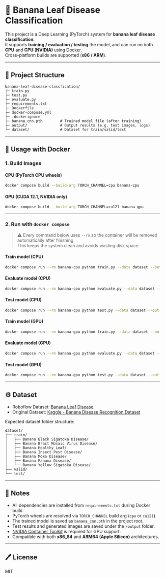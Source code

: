 # 🍌 Banana Leaf Disease Classification

This project is a Deep Learning (PyTorch) system for **banana leaf disease classification**.  
It supports **training / evaluation / testing** the model, and can run on both **CPU** and **GPU (NVIDIA)** using Docker.  
Cross-platform builds are supported (**x86 / ARM**).

---

## 📂 Project Structure

```
banana-leaf-disease-classfication/
├─ train.py
├─ test.py
├─ evaluate.py
├─ requirements.txt
├─ Dockerfile
├─ docker-compose.yml
├─ .dockerignore
├─ banana_cnn.pth        # Trained model file (after training)
├─ output/               # Output results (e.g. test images, logs)
└─ dataset/              # Dataset for train/valid/test
```

---

## 🚀 Usage with Docker

### 1. Build Images

#### CPU (PyTorch CPU wheels)
```bash
docker compose build --build-arg TORCH_CHANNEL=cpu banana-cpu
```

#### GPU (CUDA 12.1, NVIDIA only)
```bash
docker compose build --build-arg TORCH_CHANNEL=cu121 banana-gpu
```

---

### 2. Run with `docker compose`

> ⚠️ Every command below uses `--rm` so the container will be removed automatically after finishing.  
> This keeps the system clean and avoids wasting disk space.

#### Train model (CPU)
```bash
docker compose run --rm banana-cpu python train.py --data dataset --out output
```

#### Evaluate model (CPU)
```bash
docker compose run --rm banana-cpu python evaluate.py --data dataset --out output
```

#### Test model (CPU)
```bash
docker compose run --rm banana-cpu python test.py --data dataset --out output
```

#### Train model (GPU)
```bash
docker compose run --rm banana-gpu python train.py --data dataset --out output
```

#### Evaluate model (GPU)
```bash
docker compose run --rm banana-gpu python evaluate.py --data dataset --out output
```

#### Test model (GPU)
```bash
docker compose run --rm banana-gpu python test.py --data dataset --out output
```

---

## ⚙️ Dataset

- Roboflow Dataset: [Banana Leaf Disease](https://app.roboflow.com/mango-0rmdb/banana-leaf-disease-yxrhe/1)  
- Original Dataset: [Kaggle - Banana Disease Recognition Dataset](https://www.kaggle.com/datasets/sujaykapadnis/banana-disease-recognition-dataset)

Expected dataset folder structure:

```
dataset/
├── train/
│   ├── Banana Black Sigatoka Disease/
│   ├── Banana Bract Mosaic Virus Disease/
│   ├── Banana Healthy Leaf/
│   ├── Banana Insect Pest Disease/
│   ├── Banana Moko Disease/
│   ├── Banana Panama Disease/
│   └── Banana Yellow Sigatoka Disease/
├── valid/
└── test/
```

---

## 📌 Notes

- All dependencies are installed from `requirements.txt` during Docker build.  
- PyTorch wheels are resolved via `TORCH_CHANNEL` build arg (`cpu` or `cu121`).  
- The trained model is saved as `banana_cnn.pth` in the project root.  
- Test results and generated images are saved under the `/output` folder.  
- [NVIDIA Container Toolkit](https://docs.nvidia.com/datacenter/cloud-native/container-toolkit/install-guide.html) is required for GPU support.  
- Compatible with both **x86_64** and **ARM64 (Apple Silicon)** architectures.

---

## 🖊️ License
MIT
